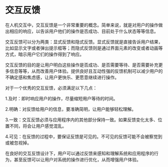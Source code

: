 # 交互反馈
在人机交互中，交互反馈是一个非常重要的概念。简单来说，就是对用户的操作做出相应的响应，以告诉用户他们的操作是否成功、目前处于什么状态等等信息。

交互反馈可以分为两类：显式反馈和隐式反馈。显式反馈就是直接告诉用户结果，比如显示文字或者弹出提示框等；而隐式反馈则是通过界面元素的改变或者动画等方式，暗示用户它们的操作得到了响应。

交互反馈的目的是让用户明白这些操作是否成功、是否需要等待、是否需要补充更多信息等等，从而改善用户体验。提供良好且互动性强的反馈机制可以减少用户的不确定感和焦虑感，让用户更快乐、更愿意继续进行操作。

对于一个优秀的交互反馈，必须满足以下几点：

1.及时：即时响应用户的操作，尽量缩短用户等待的时间。

2.明确：对反馈给用户的信息，要准确简明，让用户能够轻松理解。

3.一致：交互反馈必须与应用程序内的其他部分保持一致。如果反馈变化太多、位置不同，将会让用户感觉混乱。

4.可见：在反馈的过程中，要保证反馈是可见的。不可见的反馈可能不会被察觉到或被忽视掉。

在良好的交互反馈设计下，用户可以通过反馈来感知和理解系统和应用程序的行为，甚至反馈可以让用户对系统的操作进行优化，从而增强用户体验。